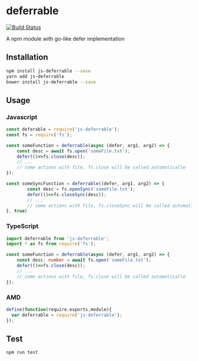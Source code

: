 # deferrable
[![Build Status](https://travis-ci.org/Sdju/js-defer.svg?branch=master)](https://travis-ci.org/Sdju/js-defer)

A npm module with go-like defer implementation
## Installation 
```sh
npm install js-deferrable --save
yarn add js-deferrable
bower install js-deferrable --save
```
## Usage
### Javascript
```javascript
const deferable = require('js-deferrable');
const fs = require('fs');

const someFunction = deferrable(async (defer, arg1, arg2) => {
    const desc = await fs.open('someFile.txt');
    defer(()=>fs.close(desc));
    // ...
    // some actions with file, fs.close will be called automaticalle
});

const someSyncFunction = deferrable((defer, arg1, arg2) => {
        const desc = fs.openSync('someFile.txt');
        defer(()=>fs.closeSync(desc));
        // ...
        // some actions with file, fs.closeSync will be called automaticalle
}, true)
```
### TypeScript
```typescript
import deferrable from 'js-deferrable';
import * as fs from require('fs');

const someFunction = deferrable(async (defer, arg1, arg2) => {
    const desc: number = await fs.open('someFile.txt');
    defer(()=>fs.close(desc));
    // ...
    // some actions with file, fs.close will be called automaticalle
});
```
### AMD
```javascript
define(function(require,exports,module){
  var deferrable = require('js-deferrable');
});
```
## Test 
```sh
npm run test
```
